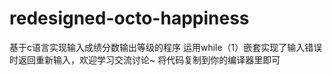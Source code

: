 # redesigned-octo-happiness
基于c语言实现输入成绩分数输出等级的程序
运用while（1）嵌套实现了输入错误时返回重新输入，欢迎学习交流讨论~
将代码复制到你的编译器里即可
